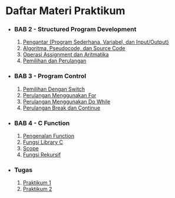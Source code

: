 # Daftar Materi Praktikum

- ### BAB 2 - Structured Program Development

  1. [Pengantar (Program Sederhana, Variabel, dan Input/Output)](BAB%202/1-ProgramSederhanaVariabelInputOutput.md)
  2. [Algoritma, Pseudocode, dan Source Code](BAB%202/2-AlgoritmaPseudocodeDanSourceCode.md)
  3. [Operasi Assignment dan Aritmatika](BAB%202/3-OperasiAssignmentDanAritmatika.md)
  4. [Pemilihan dan Perulangan](BAB%202/4-PemilihanPerulangan.md)

- ### BAB 3 - Program Control

  1. [Pemilihan Dengan Switch](BAB%203/1-PemilihanDenganSwitch.md)
  2. [Perulangan Menggunakan For](BAB%203/2-PerulanganMenggunakanFor.md)
  3. [Perulangan Menggunakan Do While](BAB%203/3-PerulanganMenggunakanDoWhile.md)
  4. [Perulangan Break dan Continue](BAB%203/4-PerulanganBreakContinue.md)

- ### BAB 4 - C Function

  1. [Pengenalan Function](BAB%204/1-PengenalanFunction.md)
  2. [Fungsi Library C](BAB%204/2-FungsiLibraryC.md)
  3. [Scope](BAB%204/3-Scope.md)
  4. [Fungsi Rekursif](BAB%204/4-Rekursi.md)

- ### Tugas
  1. [Praktikum 1](Tugas/Praktikum-1.md)
  2. [Praktikum 2](Tugas/Praktikum-2.md)
